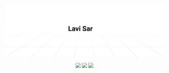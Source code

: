 <!-- ********* AUTHOR AND CREDITS ********* -->
<!-- This GitHub profile has been inspired and learned from https://github.com/timolins.
All credit goes to https://github.com/timolins.
Sign: Lavisar -->
<a href="mailto:lavisar.dev@gmail.com">
    <img alt="Email Me (lavisar.dev@gmail.com)" src="https://github.com/lavisar/lavisar/raw/main/assets/background.svg"/>
</a>

<p align="center">
  <img src="https://komarev.com/ghpvc/?username=lavisar">
  <img src="https://shields.io/github/stars/lavisar">
  <img src="https://img.shields.io/static/v1?label=%F0%9F%8C%9F&message=Software%20Engineer&style=style=flat&color=gray">
</p>